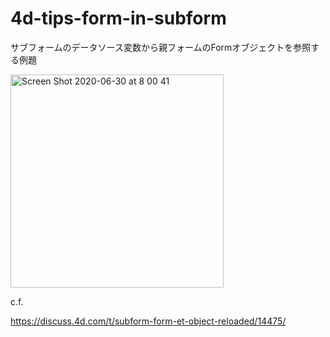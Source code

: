 # 4d-tips-form-in-subform
サブフォームのデータソース変数から親フォームのFormオブジェクトを参照する例題

<img width="341" alt="Screen Shot 2020-06-30 at 8 00 41" src="https://user-images.githubusercontent.com/1725068/86064512-4863e600-baa8-11ea-96fc-31d415432e29.png">

c.f.

https://discuss.4d.com/t/subform-form-et-object-reloaded/14475/
